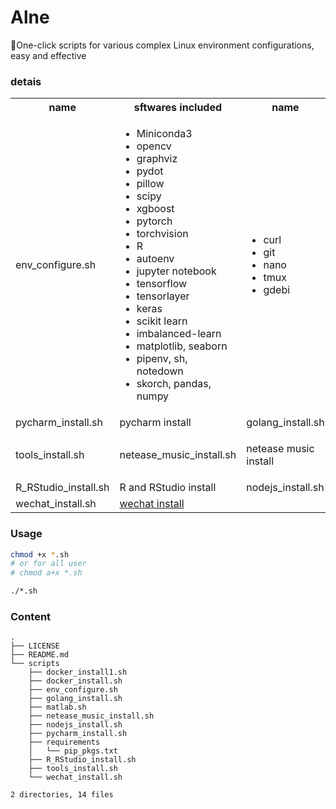 # Alne
:tada:One-click scripts for various complex Linux environment configurations, easy and effective

### detais

<table>
    <tr>
        <th>name</th>
        <th>sftwares included</th>
        <th>name</th>
        <th>sftwares included</th>
    </tr>
    <tr>
        <td>
            env_configure.sh
        </td>
        <td>
            <ul>
                <li>Miniconda3</li>
                <li>opencv</li>
                <li>graphviz</li>
                <li>pydot</li>
                <li>pillow</li>
                <li>scipy</li>
                <li>xgboost</li>
                <li>pytorch</li>
                <li>torchvision</li>
                <li>R</li>
                <li>autoenv</li>
                <li>jupyter notebook</li>
                <li>tensorflow</li>
                <li>tensorlayer</li>
                <li>keras</li>
                <li>scikit learn</li>
                <li>imbalanced-learn</li>
                <li>matplotlib, seaborn</li>
                <li>pipenv, sh, notedown</li>
                <li>skorch, pandas, numpy</li>
            </ul>
        </td>
        <td>
            <ul>
                <li>curl</li>
                <li>git</li>
                <li>nano</li>
                <li>tmux</li>
                <li>gdebi</li>
            </ul>
        </td>
    </tr>
    <tr>
        <td>
            pycharm_install.sh
        </td>
        <td>
            pycharm install
        </td>
        <td>
            golang_install.sh
        </td>
        <td>
            golang install
        </td>
    </tr>
    <tr>
        <td>
            tools_install.sh
        </td>
        <td>
            netease_music_install.sh
        </td>
        <td>
            netease music install
        </td>        
        <td>
            <ul>
                <li>docker_install.sh
                </li><li>docker_install1.sh</li>
            </ul>
        </td>
        <td>
            install Docker
        </td>
    </tr>
    <tr>
        <td>
            R_RStudio_install.sh
        </td>
        <td>
            R and RStudio install
        </td>
        <td>
            nodejs_install.sh
        </td>
        <td>
            nodejs install
        </td>
    </tr>
    <tr>
        <td>
            wechat_install.sh
        </td>
        <td>
            <a href="https://github.com/geeeeeeeeek/electronic-wechat">wechat install</a>
        </td>
        <td>
        </td>
        <td>
        </td>
    </tr>
</table>

### Usage

```bash
chmod +x *.sh
# or for all user
# chmod a+x *.sh
```
```bash
./*.sh
```

### Content

```
.
├── LICENSE
├── README.md
└── scripts
    ├── docker_install1.sh
    ├── docker_install.sh
    ├── env_configure.sh
    ├── golang_install.sh
    ├── matlab.sh
    ├── netease_music_install.sh
    ├── nodejs_install.sh
    ├── pycharm_install.sh
    ├── requirements
    │   └── pip_pkgs.txt
    ├── R_RStudio_install.sh
    ├── tools_install.sh
    └── wechat_install.sh

2 directories, 14 files
```